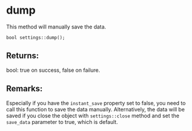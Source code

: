 # dump
This method will manually save the data.

`bool settings::dump();`

## Returns:
bool: true on success, false on failure.

## Remarks:
Especially if you have the `instant_save` property set to false, you need to call this function to save the data manually. Alternatively, the data will be saved if you close the object with `settings::close` method and set the `save_data` parameter to true, which is default.

